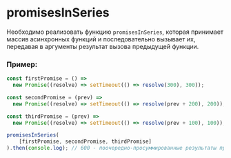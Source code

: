 # promisesInSeries

Необходимо реализовать функцию `promisesInSeries`, которая принимает массив асинхронных функций и последовательно вызывает их, передавая в аргументы результат вызова предыдущей функции.

### Пример:

```javascript
const firstPromise = () =>
  new Promise((resolve) => setTimeout(() => resolve(300), 300));

const secondPromise = (prev) =>
  new Promise((resolve) => setTimeout(() => resolve(prev + 200), 200));

const thirdPromise = (prev) =>
  new Promise((resolve) => setTimeout(() => resolve(prev + 100), 100));

promisesInSeries(
    [firstPromise, secondPromise, thirdPromise]
).then(console.log); // 600 - поочередно-просуммированные результаты промисов
```
